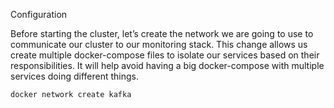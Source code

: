 Configuration

Before starting the cluster, let’s create the network we are going to use to communicate our cluster to our monitoring stack. 
This change allows us create multiple docker-compose files to isolate our services based on their responsibilities. It will help avoid having a big docker-compose with multiple services doing different things.

```sh
docker network create kafka
```

